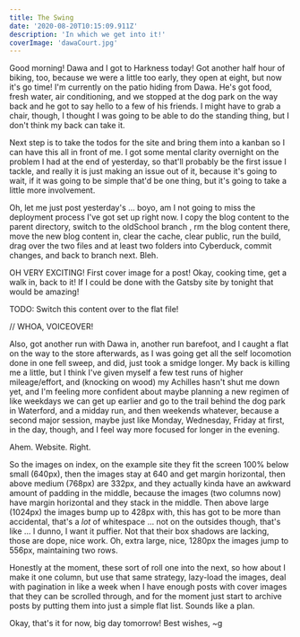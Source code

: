 ```yaml
---
title: The Swing
date: '2020-08-20T10:15:09.911Z'
description: 'In which we get into it!'
coverImage: 'dawaCourt.jpg'
---
```


Good morning! Dawa and I got to Harkness today! Got another half hour of biking, too, because we were a little too early, they open at eight, but now it's go time! I'm currently on the patio hiding from Dawa. He's got food, fresh water, air conditioning, and we stopped at the dog park on the way back and he got to say hello to a few of his friends. I might have to grab a chair, though, I thought I was going to be able to do the standing thing, but I don't think my back can take it.

Next step is to take the todos for the site and bring them into a kanban so I can have this all in front of me. I got some mental clarity overnight on the problem I had at the end of yesterday, so that'll probably be the first issue I tackle, and really it is just making an issue out of it, because it's going to wait, if it was going to be simple that'd be one thing, but it's going to take a little more involvement.

Oh, let me just post yesterday's ... boyo, am I not going to miss the deployment process I've got set up right now. I copy the blog content to the parent directory, switch to the oldSchool branch , rm the blog content there, move the new blog content in, clear the cache, clear public, run the build, drag over the two files and at least two folders into Cyberduck, commit changes, and back to branch next. Bleh.

OH VERY EXCITING! First cover image for a post! Okay, cooking time, get a walk in, back to it! If I could be done with the Gatsby site by tonight that would be amazing!

TODO: Switch this content over to the flat file!

// WHOA, VOICEOVER!

Also, got another run with Dawa in, another run barefoot, and I caught a flat on the way to the store afterwards, as I was going get all the self locomotion done in one fell sweep, and did, just took a smidge longer. My back is killing me a little, but I think I've given myself a few test runs of higher mileage/effort, and (knocking on wood) my Achilles hasn't shut me down yet, and I'm feeling more confident about maybe planning a new regimen of like weekdays we can get up earlier and go to the trail behind the dog park in Waterford, and a midday run, and then weekends whatever, because a second major session, maybe just like Monday, Wednesday, Friday at first, in the day, though, and I feel way more focused for longer in the evening.

Ahem. Website. Right.

So the images on index, on the example site they fit the screen 100% below small (640px), then the images stay at 640 and get margin horizontal, then above medium (768px) are 332px, and they actually kinda have an awkward amount of padding in the middle, because the images (two columns now) have margin horizontal and they stack in the middle. Then above large (1024px) the images bump up to 428px with, this has got to be more than accidental, that's a _lot_ of whitespace ... not on the outsides though, that's like ... I dunno, I want it puffier. Not that their box shadows are lacking, those are dope, nice work. Oh, extra large, nice, 1280px the images jump to 556px, maintaining two rows.

Honestly at the moment, these sort of roll one into the next, so how about I make it one column, but use that same strategy, lazy-load the images, deal with pagination in like a week when I have enough posts with cover images that they can be scrolled through, and for the moment just start to archive posts by putting them into just a simple flat list. Sounds like a plan.

Okay, that's it for now, big day tomorrow! Best wishes,
~g
